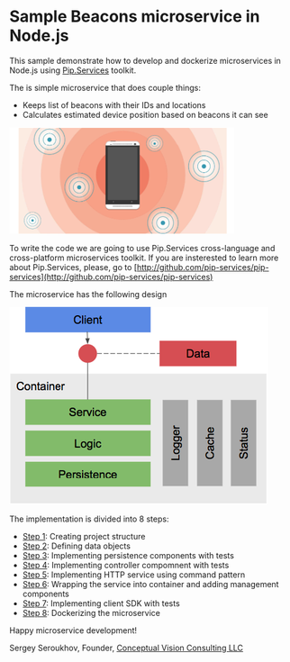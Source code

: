 # Sample Beacons microservice in Node.js

This sample demonstrate how to develop and dockerize microservices in Node.js using [Pip.Services](http://github.com/pip-services/pip-services) toolkit.

The is simple microservice that does couple things:
* Keeps list of beacons with their IDs and locations
* Calculates estimated device position based on beacons it can see

![Detecting beacons](artifacts/beacons.png)

To write the code we are going to use Pip.Services cross-language and cross-platform microservices toolkit.
If you are insterested to learn more about Pip.Services, please,
go to [http://github.com/pip-services/pip-services](http://github.com/pip-services/pip-services)

The microservice has the following design

![Microservice design](artifacts/design.png)

The implementation is divided into 8 steps:
* [Step 1](step1): Creating project structure
* [Step 2](step2): Defining data objects
* [Step 3](step3): Implementing persistence components with tests
* [Step 4](step4): Implementing controller compomnent with tests
* [Step 5](step5): Implementing HTTP service using command pattern
* [Step 6](step6): Wrapping the service into container and adding management components
* [Step 7](step7): Implementing client SDK with tests
* [Step 8](step8): Dockerizing the microservice

Happy microservice development!

Sergey Seroukhov, Founder, [Conceptual Vision Consulting LLC](http://www.conceptual.vision)




